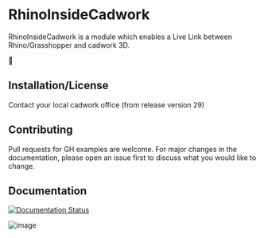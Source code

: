 # RhinoInsideCadwork

RhinoInsideCadwork is a module which enables a Live Link between Rhino/Grasshopper and cadwork 3D. 

:rocket:

## Installation/License

Contact your local cadwork office (from release version 29)


## Contributing

Pull requests for GH examples are welcome. For major changes in the documentation, please open an issue first to discuss what you would like to change.

## Documentation

[![Documentation Status](https://readthedocs.org/projects/rhinoinsidecadwork/badge/?version=latest)](https://rhinoinsidecadwork.readthedocs.io/en/latest/?badge=latest)


![image](https://user-images.githubusercontent.com/71121348/137265572-689b8071-ad09-4b36-a924-9304692e49f9.png)

